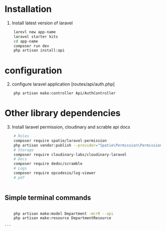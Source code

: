 

# Installation
1. Install latest version of laravel
```sh
    larevl new app-name
    laravel starter kits
    cd app-name
    composer run dev
    php artisan install:api
```

# configuration
2. configure laravel application [routes/api/auth.php]
```sh
    php artisan make:controller Api/AuthController
```

# Other library dependencies
3. Install laravel permission, cloudinary and scrable api docs
```sh
    # Roles
    composer require spatie/laravel-permission
    php artisan vendor:publish --provider="Spatie\Permission\PermissionServiceProvider"
    # Storage
    composer require cloudinary-labs/cloudinary-laravel
    # Docs
    composer require dedoc/scramble
    # Logs
    composer require opcodesio/log-viewer 
    # pdf
    

```


## Simple terminal commands
````sh

    php artisan make:model Department -mcrR --api
    php artisan make:resource DepartmentResource

```